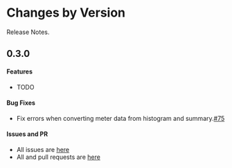 Changes by Version
==================
Release Notes.

0.3.0
------------------
#### Features
* TODO

#### Bug Fixes
* Fix errors when converting meter data from histogram and summary.[#75](https://github.com/apache/skywalking-satellite/pull/75)

#### Issues and PR
- All issues are [here](https://github.com/apache/skywalking-satellite/milestone/3?closed=1)
- All and pull requests are [here](https://github.com/apache/skywalking-satellite/pulls?q=is%3Apr+milestone%3A0.3.0+is%3Aclosed)